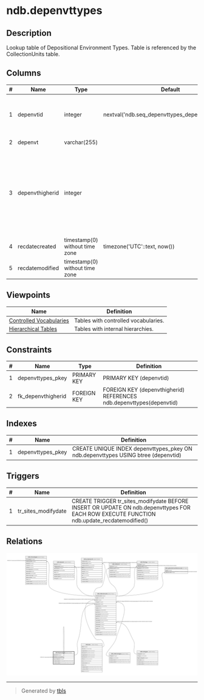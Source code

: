# ndb.depenvttypes

## Description

Lookup table of Depositional Environment Types. Table is referenced by the CollectionUnits table.

## Columns

| # | Name            | Type                           | Default                                             | Nullable | Children                                                                              | Parents                                 | Comment                                                                                                                                                                       |
| - | --------------- | ------------------------------ | --------------------------------------------------- | -------- | ------------------------------------------------------------------------------------- | --------------------------------------- | ----------------------------------------------------------------------------------------------------------------------------------------------------------------------------- |
| 1 | depenvtid       | integer                        | nextval('ndb.seq_depenvttypes_depenvtid'::regclass) | false    | [ndb.collectionunits](ndb.collectionunits.md) [ndb.depenvttypes](ndb.depenvttypes.md) |                                         | An arbitrary Depositional Environment Type identification number.                                                                                                             |
| 2 | depenvt         | varchar(255)                   |                                                     | false    |                                                                                       |                                         | Depositional Environment.                                                                                                                                                     |
| 3 | depenvthigherid | integer                        |                                                     | false    |                                                                                       | [ndb.depenvttypes](ndb.depenvttypes.md) | The Depositional Environment Types are hierarchical. DepEnvtHigherID is the DepEnvtID of the higher ranked Depositional Environment. The following table gives some examples. |
| 4 | recdatecreated  | timestamp(0) without time zone | timezone('UTC'::text, now())                        | false    |                                                                                       |                                         |                                                                                                                                                                               |
| 5 | recdatemodified | timestamp(0) without time zone |                                                     | false    |                                                                                       |                                         |                                                                                                                                                                               |

## Viewpoints

| Name                                      | Definition                           |
| ----------------------------------------- | ------------------------------------ |
| [Controlled Vocabularies](viewpoint-0.md) | Tables with controlled vocabularies. |
| [Hierarchical Tables](viewpoint-1.md)     | Tables with internal hierarchies.    |

## Constraints

| # | Name               | Type        | Definition                                                           |
| - | ------------------ | ----------- | -------------------------------------------------------------------- |
| 1 | depenvttypes_pkey  | PRIMARY KEY | PRIMARY KEY (depenvtid)                                              |
| 2 | fk_depenvthigherid | FOREIGN KEY | FOREIGN KEY (depenvthigherid) REFERENCES ndb.depenvttypes(depenvtid) |

## Indexes

| # | Name              | Definition                                                                        |
| - | ----------------- | --------------------------------------------------------------------------------- |
| 1 | depenvttypes_pkey | CREATE UNIQUE INDEX depenvttypes_pkey ON ndb.depenvttypes USING btree (depenvtid) |

## Triggers

| # | Name                | Definition                                                                                                                                |
| - | ------------------- | ----------------------------------------------------------------------------------------------------------------------------------------- |
| 1 | tr_sites_modifydate | CREATE TRIGGER tr_sites_modifydate BEFORE INSERT OR UPDATE ON ndb.depenvttypes FOR EACH ROW EXECUTE FUNCTION ndb.update_recdatemodified() |

## Relations

![er](ndb.depenvttypes.svg)

---

> Generated by [tbls](https://github.com/k1LoW/tbls)